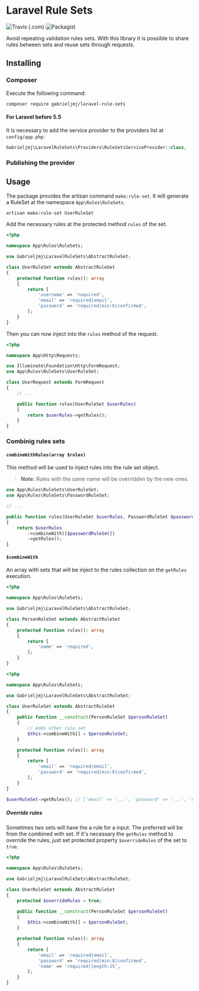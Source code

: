 # Laravel Rule Sets

![Travis (.com)](https://img.shields.io/travis/com/gabrieljmj/laravel-rule-sets) ![Packagist](https://img.shields.io/packagist/l/gabrieljmj/laravel-rule-sets)

Avoid repeating validation rules sets. With this library it is possible to share rules between sets and reuse sets through requests.

## Installing

### Composer

Execute the following command:

```terminal
composer require gabrieljmj/laravel-rule-sets
```

#### For Laravel before 5.5

It is necessary to add the service provider to the providers list at ```config/app.php```:

```php
Gabrieljmj\LaravelRuleSets\Providers\RuleSetsServiceProvider::class,
```

### Publishing the provider

## Usage

The package provides the artisan command ```make:rule-set```. It will generate a RuleSet at the namespace ```App\Rules\RuleSets```.

```terminal
artisan make:rule-set UserRuleSet
```

Add the necessary rules at the protected method ```rules``` of the set.

```php
<?php

namespace App\Rules\RuleSets;

use Gabrieljmj\LaravelRuleSets\AbstractRuleSet;

class UserRuleSet extends AbstractRuleSet
{
    protected function rules(): array
    {
        return [
            'username' => 'required',
            'email' => 'required|email',
            'password' => 'required|min:8|confirmed',
        ];
    }
}
```

Then you can now inject into the ```rules``` method of the request.

```php
<?php

namespace App\Http\Requests;

use Illuminate\Foundation\Http\FormRequest;
use App\Rules\RuleSets\UserRuleSet;

class UserRequest extends FormRequest
{
    // ...

    public function rules(UserRuleSet $userRules)
    {
        return $userRules->getRules();
    }
}
```

### Combinig rules sets

#### ```combineWithRules(array $rules)```

This method will be used to inject rules into the rule set object.

> **Note:** Rules with the same name will be overridden by the new ones.

```php
use App\Rules\RuleSets\UserRuleSet;
use App\Rules\RuleSets\PasswordRuleSet;

// ...

public function rules(UserRuleSet $userRules, PasswordRuleSet $passwordRuleSet)
{
    return $userRules
        ->combineWith([$passwordRuleSet])
        ->getRules();
}
```

#### ```$combineWith```

An array with sets that will be inject to the rules collection on the ```getRules``` execution.

```php
<?php

namespace App\Rules\RuleSets;

use Gabrieljmj\LaravelRuleSets\AbstractRuleSet;

class PersonRuleSet extends AbstractRuleSet
{
    protected function rules(): array
    {
        return [
            'name' => 'required',
        ];
    }
}
```

```php
<?php

namespace App\Rules\RuleSets;

use Gabrieljmj\LaravelRuleSets\AbstractRuleSet;

class UserRuleSet extends AbstractRuleSet
{
    public function __construct(PersonRuleSet $personRuleSet)
    {
        // Adds other rule set
        $this->combineWith[] = $personRuleSet;
    }

    protected function rules(): array
    {
        return [
            'email' => 'required|email',
            'password' => 'required|min:8|confirmed',
        ];
    }
}
```

```php
$userRuleSet->getRules(); // ['email' => '...', 'password' => '...', 'name' => '...']
```

##### Override rules

Sometimes two sets will have the a rule for a input. The preferred will be from the combined with set. If it's necessary the ```getRules``` method to override the rules, just set protected property ```$overrideRules``` of the set to ```true```.

```php
<?php

namespace App\Rules\RuleSets;

use Gabrieljmj\LaravelRuleSets\AbstractRuleSet;

class UserRuleSet extends AbstractRuleSet
{
    protected $overrideRules = true;

    public function __construct(PersonRuleSet $personRuleSet)
    {
        $this->combineWith[] = $personRuleSet;
    }

    protected function rules(): array
    {
        return [
            'email' => 'required|email',
            'password' => 'required|min:8|confirmed',
            'name' => 'required|length:25',
        ];
    }
}
```
